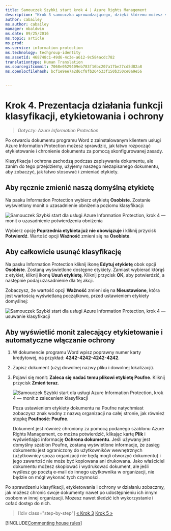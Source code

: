 ```yaml
---
title: Samouczek Szybki start krok 4 | Azure Rights Management
description: "Krok 3 samouczka wprowadzającego, dzięki któremu możesz szybko wypróbować usługę Microsoft Azure Information Protection w swojej organizacji. Wystarczy około 30 minut."
author: cabailey
ms.author: cabailey
manager: mbaldwin
ms.date: 09/25/2016
ms.topic: article
ms.prod: 
ms.service: information-protection
ms.technology: techgroup-identity
ms.assetid: 468748c1-49d6-4c3e-a612-9c584acdc782
translationtype: Human Translation
ms.sourcegitcommit: 7068e0529409eb783f16bc207a17be27cd5d82a8
ms.openlocfilehash: bcf1e9ee7a2d6cf8fb264533f150b350ce0a9e56


---
```


# <a name="step-4-see-classification-labeling-and-protection-in-action"></a>Krok 4. Prezentacja działania funkcji klasyfikacji, etykietowania i ochrony 

>*Dotyczy: Azure Information Protection*

Po otwarciu dokumentu programu Word z zainstalowanym klientem usługi Azure Information Protection możesz sprawdzić, jak łatwo rozpocząć etykietowanie i chronienie dokumentu za pomocą skonfigurowanej zasady.

Klasyfikacja i ochrona zachodzą podczas zapisywania dokumentu, ale zanim do tego przejdziemy, użyjemy naszego niezapisanego dokumentu, aby zobaczyć, jak łatwo stosować i zmieniać etykiety.

## <a name="to-manually-change-our-default-label"></a>Aby ręcznie zmienić naszą domyślną etykietę

Na pasku Information Protection wybierz etykietę **Osobiste**. Zostanie wyświetlony monit o uzasadnienie obniżenia poziomu klasyfikacji:

![Samouczek Szybki start dla usługi Azure Information Protection, krok 4 — monit o uzasadnienie potwierdzenia obniżenia](../media/info-protect-lower-justification.png)

Wybierz opcję **Poprzednia etykieta już nie obowiązuje** i kliknij przycisk **Potwierdź**. Wartość opcji **Ważność** zmieni się na **Osobiste**.

## <a name="to-remove-the-classification-completely"></a>Aby całkowicie usunąć klasyfikację

Na pasku Information Protection kliknij ikonę **Edytuj etykietę** obok opcji **Osobiste**. Zostaną wyświetlone dostępne etykiety. Zamiast wybierać którąś z etykiet, kliknij ikonę **Usuń etykietę**. Kliknij przycisk **OK**, aby potwierdzić, a następnie podaj uzasadnienie dla tej akcji.  

Zobaczysz, że wartość opcji **Ważność** zmieni się na **Nieustawione**, która jest wartością wyświetlaną początkowo, przed ustawieniem etykiety domyślnej:

![Samouczek Szybki start dla usługi Azure Information Protection, krok 4 — usuwanie klasyfikacji](../media/sensitivity-not-set.png)


## <a name="to-see-a-recommendation-prompt-for-labeling-and-automatic-protection"></a>Aby wyświetlić monit zalecający etykietowanie i automatyczne włączanie ochrony

1. W dokumencie programu Word wpisz poprawny numer karty kredytowej, na przykład: **4242-4242-4242-4242**. 

2. Zapisz dokument (użyj dowolnej nazwy pliku i dowolnej lokalizacji). 

3. Pojawi się monit: **Zaleca się nadać temu plikowi etykietę Poufne**. Kliknij przycisk **Zmień teraz**.

    ![Samouczek Szybki start dla usługi Azure Information Protection, krok 4 — monit z zaleceniem klasyfikacji](../media/change-now.png)

    Poza ustawieniem etykiety dokumentu na Poufne natychmiast zobaczysz znak wodny z nazwą organizacji na całej stronie, jak również stopkę **Poufność: Poufne**. 

    Dokument jest również chroniony za pomocą podanego szablonu Azure Rights Management, co można potwierdzić, klikając kartę **Plik** i wyświetlając informację **Ochrona dokumentu**. Jeśli używany jest domyślny szablon Poufne, zostaną wyświetlone informacje, że zasięg dokumentu jest ograniczony do użytkowników wewnętrznych (użytkownicy spoza organizacji nie będą mogli otworzyć dokumentu) i jego zawartość nie może być kopiowana ani drukowana. Jako właściciel dokumentu możesz skopiować i wydrukować dokument, ale jeśli wyślesz go pocztą e-mail do innego użytkownika w organizacji, nie będzie on mógł wykonać tych czynności.

Po sprawdzeniu klasyfikacji, etykietowania i ochrony w działaniu zobaczmy, jak możesz chronić swoje dokumenty nawet po udostępnieniu ich innym osobom w innej organizacji. Możesz nawet śledzić ich wykorzystanie i cofać dostęp do nich.

>[!div class="step-by-step"]
[&#171; Krok 3](infoprotect-tutorial-step3.md)
[Krok 5 &#187;](infoprotect-tutorial-step5.md)

[!INCLUDE[Commenting house rules](../includes/houserules.md)]


<!--HONumber=Jan17_HO2-->


